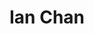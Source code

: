 ---
title: "Ian Chan"
image: "images/team/default.svg"
jobtitle: "Alumni - Electrical Captain"
igurl:
ghurl: 
liurl: 
weight: 3
---